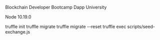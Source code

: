 Blockchain Developer Bootcamp
Dapp University

Node 10.19.0

truffle init
truffle migrate
truffle migrate --reset
truffle exec scripts/seed-exchange.js
